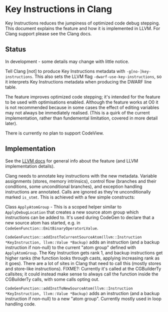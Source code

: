 # Key Instructions in Clang

Key Instructions reduces the jumpiness of optimized code debug stepping. This document explains the feature and how it is implemented in LLVM. For Clang support please see the Clang docs.

## Status

In development - some details may change with little notice.

Tell Clang [not] to produce Key Instructions metadata with `-g[no-]key-instructions`. This also sets the LLVM flag `-dwarf-use-key-instructions`, so it interprets Key Instructions metadata when producing the DWARF line table.

The feature improves optimized code stepping; it's intended for the feature to be used with optimisations enabled. Although the feature works at O0 it is not recommended because in some cases the effect of editing variables may not always be immediately realised. (This is a quirk of the current implementation, rather than fundemental limitation, covered in more detail later).

There is currently no plan to support CodeView.

## Implementation

See the [LLVM docs](../../llvm/docs/KeyInstructionsDebugInfo.md) for general info about the feature (and LLVM implementation details).

Clang needs to annotate key instructions with the new metadata. Variable assignments (stores, memory intrinsics), control flow (branches and their conditions, some unconditional branches), and exception handling instructions are annotated. Calls are ignored as they're unconditionally marked `is_stmt`. This is achieved with a few simple constructs:

Class `ApplyAtomGroup` - This is a scoped helper similar to `ApplyDebugLocation` that creates a new source atom group which instructions can be added to. It's used during CodeGen to declare that a new source atom has started, e.g. in `CodeGenFunction::EmitBinaryOperatorLValue`.

`CodeGenFunction::addInstToCurrentSourceAtom(llvm::Instruction *KeyInstruction, llvm::Value *Backup)` adds an instruction (and a backup instruction if non-null) to the current "atom group" defined with `ApplyAtomGroup`. The Key Instruction gets rank 1, and backup instructions get higher ranks (the function looks through casts, applying increasing rank as it goes). There are a lot of sites in Clang that need to call this (mostly stores and store-like instructions). FIXME?: Currently it's called at the CGBuilderTy callsites; it could instead make sense to always call the function inside the CGBuilderTy calls, with some calls opting out.

`CodeGenFunction::addInstToNewSourceAtom(llvm::Instruction *KeyInstruction, llvm::Value *Backup)` adds an instruction (and a backup instruction if non-null) to a new "atom group". Currently mostly used in loop handling code.
